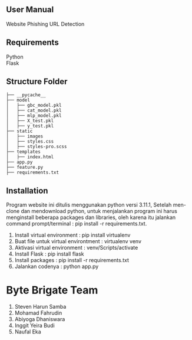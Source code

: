  ## User Manual
Website Phishing URL Detection

## Requirements
Python <br>
Flask

## Structure Folder
```
├── __pycache__
├── model
│   ├── gbc_model.pkl
│   ├── cat_model.pkl
│   ├── mlp_model.pkl
│   ├── X_test.pkl
│   ├── y_test.pkl
├── static
│   ├── images
│   ├── styles.css
│   ├── styles-pro.scss
├── templates
│   ├── index.html
├── app.py
├── feature.py
├── requirements.txt
```

## Installation
Program website ini ditulis menggunakan python versi 3.11.1, Setelah men-clone dan mendownload python, 
untuk menjalankan program ini harus menginstall beberapa packages dan libraries, 
oleh karena itu jalankan command prompt/terminal : pip install -r requirements.txt.

1. Install virtual environment : pip install virtualenv
2. Buat file untuk virtual environtment : virtualenv venv
3. Aktivasi virtual environment : venv/Scripts/activate
4. Install Flask : pip install flask
5. Install packages : pip install -r requirements.txt
6. Jalankan codenya : python app.py


# Byte Brigate Team
1. Steven Harun Samba
2. Mohamad Fahrudin
3. Abiyoga Dhaniswara
4. Inggit Yeira Budi
5. Naufal Eka
